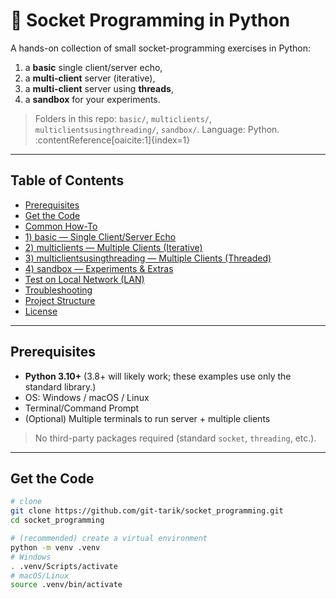 # 🧪 Socket Programming in Python

A hands-on collection of small socket-programming exercises in Python:
1) a **basic** single client/server echo,
2) a **multi-client** server (iterative),
3) a **multi-client** server using **threads**,
4) a **sandbox** for your experiments.

> Folders in this repo: `basic/`, `multiclients/`, `multiclientsusingthreading/`, `sandbox/`. Language: Python. :contentReference[oaicite:1]{index=1}

---

## Table of Contents
- [Prerequisites](#prerequisites)
- [Get the Code](#get-the-code)
- [Common How-To](#common-how-to)
- [1) basic — Single Client/Server Echo](#1-basic--single-clientserver-echo)
- [2) multiclients — Multiple Clients (Iterative)](#2-multiclients--multiple-clients-iterative)
- [3) multiclientsusingthreading — Multiple Clients (Threaded)](#3-multiclientsusingthreading--multiple-clients-threaded)
- [4) sandbox — Experiments & Extras](#4-sandbox--experiments--extras)
- [Test on Local Network (LAN)](#test-on-local-network-lan)
- [Troubleshooting](#troubleshooting)
- [Project Structure](#project-structure)
- [License](#license)

---

## Prerequisites
- **Python 3.10+** (3.8+ will likely work; these examples use only the standard library.)
- OS: Windows / macOS / Linux
- Terminal/Command Prompt
- (Optional) Multiple terminals to run server + multiple clients

> No third-party packages required (standard `socket`, `threading`, etc.).

---

## Get the Code
```bash
# clone
git clone https://github.com/git-tarik/socket_programming.git
cd socket_programming

# (recommended) create a virtual environment
python -m venv .venv
# Windows
. .venv/Scripts/activate
# macOS/Linux
source .venv/bin/activate
